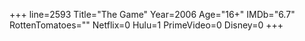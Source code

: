 +++
line=2593
Title="The Game"
Year=2006
Age="16+"
IMDb="6.7"
RottenTomatoes=""
Netflix=0
Hulu=1
PrimeVideo=0
Disney=0
+++

